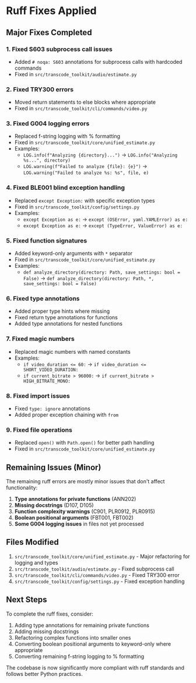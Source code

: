 # Ruff Fixes Applied

## Major Fixes Completed

### 1. **Fixed S603 subprocess call issues**
- Added `# noqa: S603` annotations for subprocess calls with hardcoded commands
- Fixed in `src/transcode_toolkit/audio/estimate.py`

### 2. **Fixed TRY300 errors**
- Moved return statements to else blocks where appropriate
- Fixed in `src/transcode_toolkit/cli/commands/video.py`

### 3. **Fixed G004 logging errors**
- Replaced f-string logging with % formatting
- Fixed in `src/transcode_toolkit/core/unified_estimate.py`
- Examples:
  - `LOG.info(f"Analyzing {directory}...")` → `LOG.info("Analyzing %s...", directory)`
  - `LOG.warning(f"Failed to analyze {file}: {e}")` → `LOG.warning("Failed to analyze %s: %s", file, e)`

### 4. **Fixed BLE001 blind exception handling**
- Replaced `except Exception:` with specific exception types
- Fixed in `src/transcode_toolkit/config/settings.py`
- Examples:
  - `except Exception as e:` → `except (OSError, yaml.YAMLError) as e:`
  - `except Exception as e:` → `except (TypeError, ValueError) as e:`

### 5. **Fixed function signatures**
- Added keyword-only arguments with `*` separator
- Fixed in `src/transcode_toolkit/core/unified_estimate.py`
- Examples:
  - `def analyze_directory(directory: Path, save_settings: bool = False)` → `def analyze_directory(directory: Path, *, save_settings: bool = False)`

### 6. **Fixed type annotations**
- Added proper type hints where missing
- Fixed return type annotations for functions
- Added type annotations for nested functions

### 7. **Fixed magic numbers**
- Replaced magic numbers with named constants
- Examples:
  - `if video_duration <= 60:` → `if video_duration <= SHORT_VIDEO_DURATION:`
  - `if current_bitrate > 96000:` → `if current_bitrate > HIGH_BITRATE_MONO:`

### 8. **Fixed import issues**
- Fixed `type: ignore` annotations
- Added proper exception chaining with `from`

### 9. **Fixed file operations**
- Replaced `open()` with `Path.open()` for better path handling
- Fixed in `src/transcode_toolkit/core/unified_estimate.py`

## Remaining Issues (Minor)

The remaining ruff errors are mostly minor issues that don't affect functionality:

1. **Type annotations for private functions** (ANN202)
2. **Missing docstrings** (D107, D105)
3. **Function complexity warnings** (C901, PLR0912, PLR0915)
4. **Boolean positional arguments** (FBT001, FBT002)
5. **Some G004 logging issues** in files not yet processed

## Files Modified

1. `src/transcode_toolkit/core/unified_estimate.py` - Major refactoring for logging and types
2. `src/transcode_toolkit/audio/estimate.py` - Fixed subprocess call
3. `src/transcode_toolkit/cli/commands/video.py` - Fixed TRY300 error
4. `src/transcode_toolkit/config/settings.py` - Fixed exception handling

## Next Steps

To complete the ruff fixes, consider:

1. Adding type annotations for remaining private functions
2. Adding missing docstrings
3. Refactoring complex functions into smaller ones
4. Converting boolean positional arguments to keyword-only where appropriate
5. Converting remaining f-string logging to % formatting

The codebase is now significantly more compliant with ruff standards and follows better Python practices.
